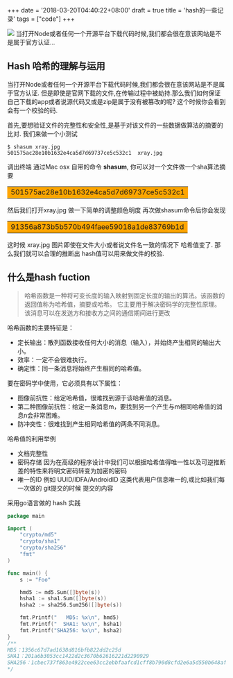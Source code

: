 +++
date = '2018-03-20T04:40:22+08:00'
draft = true
title = 'hash的一些记录'
tags = ["code"]
+++

![](/images/eb20681b7a24e34a8856bfa8b034cb0d.xray.webp)
当打开Node或者任何一个开源平台下载代码时候,我们都会很在意该网站是不是属于官方认证...
<!-- more -->

## Hash 哈希的理解与运用


当打开Node或者任何一个开源平台下载代码时候,我们都会很在意该网站是不是属于官方认证.
但是即使是官网下载的文件,在传输过程中被劫持.那么我们如何保证自己下载的app或者说源代码又或是zip是属于没有被篡改的呢?
这个时候你会看到 会有一个校验的码.





首先,要想验证文件的完整性和安全性,是基于对该文件的一些数据做算法的摘要的比对.
我们来做一个小测试
```shell script
$ shasum xray.jpg                                          
501575ac28e10b1632e4ca5d7d69737ce5c532c1  xray.jpg
```
调出终端 通过Mac osx 自带的命令 **shasum**,
你可以对一个文件做一个sha算法摘要 
<table><tr><td bgcolor=orange>501575ac28e10b1632e4ca5d7d69737ce5c532c1</td></tr></table>
然后我们打开xray.jpg 做一下简单的调整颜色明度 再次做shasum命令后你会发现
<table><tr><td bgcolor=orange>91356a873b5b570b494faee59018a1de83769b1d</td></tr></table>
这时候 xray.jpg 图片即使在文件大小或者说文件名一致的情况下 哈希值变了. 那么我们就可以合理的推断出 
hash值可以用来做文件的校验.

## 什么是hash fuction

>哈希函数是一种将可变长度的输入映射到固定长度的输出的算法。该函数的返回值称为哈希值，摘要或哈希。
 它主要用于解决密码学的完整性原理。该消息可以在发送方和接收方之间的通信期间进行更改

哈希函数的主要特征是：
- 定长输出：散列函数接收任何大小的消息（输入），并始终产生相同的输出大小。
- 效率：一定不会很难执行。
- 确定性：同一条消息将始终产生相同的哈希值。

要在密码学中使用，它必须具有以下属性：
- 图像前抗性：给定哈希值，很难找到源于该哈希值的消息。
- 第二种图像前抗性：给定一条消息m，要找到另一个产生与m相同哈希值的消息n会非常困难。
- 防冲突性：很难找到产生相同哈希值的两条不同消息。

哈希值的利用举例
- 文档完整性
- 密码存储 因为在高级的程序设计中我们可以根据哈希值得唯一性以及可逆推断差的特性来将明文密码转变为加密的密码
- 唯一的ID 例如 UUID/IDFA/AndroidID 这类代表用户信息唯一的,或比如我们每一次做的 git提交的时候 提交的内容


采用go语言做的 hash 实践 
```go
package main

import (
	"crypto/md5"
	"crypto/sha1"
	"crypto/sha256"
	"fmt"
)

func main() {
	s := "Foo"

	hmd5 := md5.Sum([]byte(s))
	hsha1 := sha1.Sum([]byte(s))
	hsha2 := sha256.Sum256([]byte(s))

	fmt.Printf("   MD5: %x\n", hmd5)
	fmt.Printf("  SHA1: %x\n", hsha1)
	fmt.Printf("SHA256: %x\n", hsha2)
}
/**
MD5：1356c67d7ad1638d816bfb822dd2c25d 
SHA1：201a6b3053cc1422d2c3670b62616221d2290929 
SHA256：1cbec737f863e4922cee63cc2ebbfaafcd1cff8b790d8cfd2e6a5d550b648afa
*/

```
